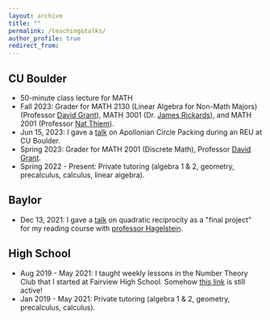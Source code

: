 ```yaml
---
layout: archive
title: ""
permalink: /teaching&talks/
author_profile: true
redirect_from:
---
```


## CU Boulder
  * 50-minute class lecture for MATH
  * Fall 2023: Grader for MATH 2130 (Linear Algebra for Non-Math Majors) (Professor <a href="https://www.colorado.edu/math/david-grant">David Grant</a>), MATH 3001 (Dr. <a href="https://math.colorado.edu/~jari2770/">James Rickards</a>), and MATH 2001 (Professor <a href="https://www.colorado.edu/math/nathaniel-thiem">Nat Thiem</a>).
  * Jun 15, 2023: I gave a [talk](/files/PresentationApollonianCirclePacking.pdf) on Apollonian Circle Packing during an REU at CU Boulder.
  * Spring 2023: Grader for MATH 2001 (Discrete Math), Professor <a href="https://www.colorado.edu/math/david-grant">David Grant</a>.
  * Spring 2022 - Present: Private tutoring (algebra 1 & 2, geometry, precalculus, calculus, linear algebra).

## Baylor
  * Dec 13, 2021: I gave a [talk](/files/PresentationQuadraticReciprocity.pdf) on quadratic reciprocity as a "final project" for my reading course with <a href="https://www.baylor.edu/math/index.php?id=54007">professor Hagelstein</a>.

## High School
  * Aug 2019 - May 2021: I taught weekly lessons in the Number Theory Club that I started at Fairview High School. Somehow <a href="https://fah.bvsd.org/clubs-activities/number-theory-club">this link</a> is still active!
  * Jan 2019 - May 2021: Private tutoring (algebra 1 & 2, geometry, precalculus, calculus).

